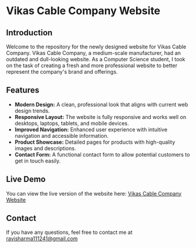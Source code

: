 # Vikas Cable Company Website

## Introduction

Welcome to the repository for the newly designed website for Vikas Cable Company. Vikas Cable Company, a medium-scale manufacturer, had an outdated and dull-looking website. As a Computer Science student, I took on the task of creating a fresh and more professional website to better represent the company's brand and offerings.

## Features

- **Modern Design:** A clean, professional look that aligns with current web design trends.
- **Responsive Layout:** The website is fully responsive and works well on desktops, laptops, tablets, and mobile devices.
- **Improved Navigation:** Enhanced user experience with intuitive navigation and accessible information.
- **Product Showcase:** Detailed pages for products with high-quality images and descriptions.
- **Contact Form:** A functional contact form to allow potential customers to get in touch easily.

## Live Demo

You can view the live version of the website here: [Vikas Cable Company Website](https://githubravisharma.github.io/ViccoWebsiteProject/)

## Contact

If you have any questions, feel free to contact me at [ravisharma111241@gmail.com](mailto:ravisharma111241@gmail.com)




